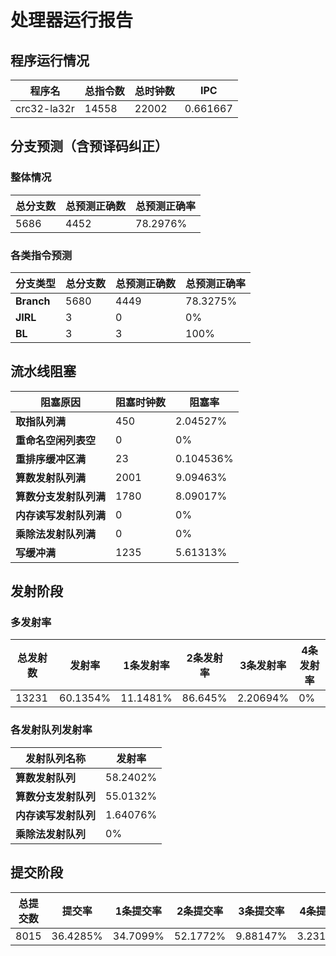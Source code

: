 # 处理器运行报告
## 程序运行情况
|程序名|总指令数|总时钟数|IPC|
|---|---|---|---|
|crc32-la32r|14558|22002|0.661667|

## 分支预测（含预译码纠正）
### 整体情况
|总分支数|总预测正确数|总预测正确率|
|---|---|---|
|5686|4452|78.2976%|

### 各类指令预测
|分支类型|总分支数|总预测正确数|总预测正确率|
|---|---|---|---|
|**Branch**| 5680 | 4449 | 78.3275%|
|**JIRL**| 3 | 0 | 0%|
|**BL**| 3 | 3 | 100%|

## 流水线阻塞
|阻塞原因|阻塞时钟数|阻塞率|
|---|---|---|
|**取指队列满**| 450 | 2.04527%|
|**重命名空闲列表空**|0 | 0%|
|**重排序缓冲区满**|23 | 0.104536%|
|**算数发射队列满**|2001 | 9.09463%|
|**算数分支发射队列满**|1780 | 8.09017%|
|**内存读写发射队列满**|0 | 0%|
|**乘除法发射队列满**|0 | 0%|
|**写缓冲满**|1235 | 5.61313%|

## 发射阶段
### 多发射率
|总发射数|发射率|1条发射率|2条发射率|3条发射率|4条发射率|
|---|---|---|---|---|---|
|13231|60.1354%|11.1481%|86.645%|2.20694%|0%|

### 各发射队列发射率
|发射队列名称|发射率|
|---|---|
|**算数发射队列**|58.2402%|
|**算数分支发射队列**|55.0132%|
|**内存读写发射队列**|1.64076%|
|**乘除法发射队列**|0%|

## 提交阶段
|总提交数|提交率|1条提交率|2条提交率|3条提交率|4条提交率|
|---|---|---|---|---|---|
|8015|36.4285%|34.7099%|52.1772%|9.88147%|3.23144%|

